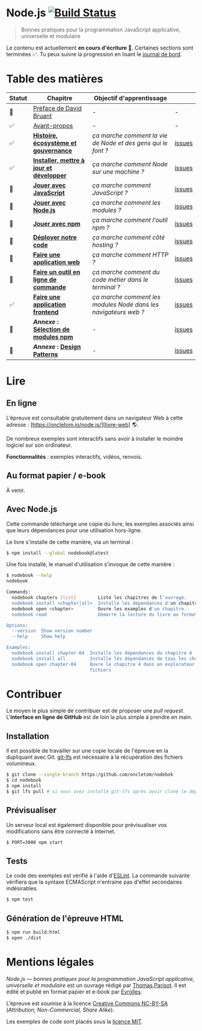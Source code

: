 # Node.js [![Build Status][]](https://travis-ci.org/oncletom/nodebook)

> Bonnes pratiques pour la programmation JavaScript applicative, universelle et modulaire

Le contenu est actuellement **en cours d'écriture** 🚧. Certaines sections sont terminées ✅. Tu peux suivre la progression en lisant le [journal de bord][].

# Table des matières

| Statut | Chapitre                  | Objectif d'apprentissage | |
| -------|---------------------------|--------- |---|
| 🚧      | [Préface de David Bruant][foreword] | - | -
| ✅      | [Avant-propos][preamble] | - | -
| ✅      | **[Histoire, écosystème et gouvernance][ch01]** | _ça marche comment la vie de Node et des gens qui le font ?_ | [issues][ch01-issues]
| ✅      | **[Installer, mettre à jour et développer][ch02]** | _ça marche comment Node sur une machine ?_ | [issues][ch02-issues]
| 🚧      | **[Jouer avec JavaScript][ch03]** | _ça marche comment JavaScript ?_ | [issues][ch03-issues]
| 🚧      | **[Jouer avec Node.js][ch04]** | _ça marche comment les modules ?_ | [issues][ch04-issues]
| 🚧      | **[Jouer avec npm][ch05]** | _ça marche comment l'outil npm ?_ | [issues][ch05-issues]
| 🚧      | **[Déployer notre code][ch06]** | _ça marche comment côté hosting ?_ | [issues][ch06-issues]
| 🚧      | **[Faire une application web][ch07]** |  _ça marche comment HTTP ?_ | [issues][ch07-issues]
| 🚧      | **[Faire un outil en ligne de commande][ch08]** | _ça marche comment du code métier dans le terminal ?_ | [issues][ch08-issues]
| ✅      | **[Faire une application frontend][ch09]** | _ça marche comment les modules Node dans les navigateurs web ?_ | [issues][ch09-issues]
| 🚧      | **_Annexe_ : [Sélection de modules npm][a01]** | - | [issues][appendix-issues]
| 🚧      | **_Annexe_ : [Design Patterns][a02]** | - | [issues][appendix-issues]

# Lire

## En ligne

L’épreuve est consultable gratuitement dans un navigateur Web à cette adresse : [https://oncletom.io/node.js/][livre-web] 🌎.

De nombreux exemples sont interactifs sans avoir à installer le moindre logiciel sur son ordinateur.

**Fonctionnalités** : exemples interactifs, vidéos, renvois.

## Au format papier / e-book

À venir.

## Avec Node.js

Cette commande télécharge une copie du livre, les exemples associés ainsi que leurs dépendances pour une utilisation hors-ligne.

Le livre s'installe de cette manière, via un terminal :

```bash
$ npm install --global nodebook@latest
```

Une fois installé, le manuel d'utilisation s'invoque de cette manière :

```bash
$ nodebook --help
nodebook

Commands:
  nodebook chapters [list]        Liste les chapitres de l'ouvrage.
  nodebook install <chapter|all>  Installe les dépendances d'un chapitre.
  nodebook open <chapter>         Ouvre les examples d'un chapitre.
  nodebook read                   Démarre la lecture du livre au format HTML

Options:
  --version  Show version number                                       [boolean]
  --help     Show help                                                 [boolean]

Examples:
  nodebook install chapter-04  Installe les dépendances du chapitre 4
  nodebook install all         Installe les dépendances de tous les chapitres
  nodebook open chapter-04     Ouvre le chapitre 4 dans un explorateur de
                               fichiers
```

# Contribuer

Le moyen le plus simple de contribuer est de proposer une _pull request_.
L'**interface en ligne de GitHub** est de loin la plus simple à prendre en main.

## Installation

Il est possible de travailler sur une copie locale de l'épreuve en la dupliquant avec Git. [git-lfs](https://git-lfs.github.com/) est nécessaire à la récupération des fichiers volumineux.

```bash
$ git clone --single-branch https:/github.com/oncletom/nodebok
$ cd nodebook
$ npm install
$ git lfs pull # si vous avez installé git-lfs après avoir cloné le dépôt
```

## Prévisualiser

Un serveur local est également disponible pour prévisualiser vos modifications sans être connecté à Internet.

```bash
$ PORT=3000 npm start
```

## Tests

Le code des exemples est vérifié à l'aide d'[ESLint](http://eslint.org/).
La commande suivante vérifiera que la syntaxe ECMAScript n'entraine pas d'effet secondaires indésirables.

```bash
$ npm test
```

## Génération de l'épreuve HTML

```bash
$ npm run build:html
$ open ./dist
```

# Mentions légales

_Node.js — bonnes pratiques pour la programmation JavaScript applicative, universelle et modulaire_ est un ouvrage rédigé par [Thomas Parisot](https://oncletom.io). Il est édité et publié en format papier et e-book par [Eyrolles](http://www.eyrolles.fr).

L’épreuve est soumise à la licence [Creative Commons NC-BY-SA][cc-nc-by-sa] (_Attribution, Non-Commercial, Share Alike_).

Les exemples de code sont placés sous la [licence MIT][].

[Build Status]: https://travis-ci.org/oncletom/nodebook.svg
[journal de bord]: JOURNAL.md
[livre-web]: https://oncletom.io/node.js
[licence MIT]: LICENSE
[cc-nc-by-sa]: https://creativecommons.org/licenses/by-nc-sa/3.0/deed.fr
[foreword]: foreword/foreword-fr.adoc
[preamble]: foreword/preamble.adoc
[ch01]: chapter-01/index.adoc
[ch01-issues]: https://github.com/oncletom/nodebook/labels/chapitre:1
[ch02]: chapter-02/index.adoc
[ch02-issues]: https://github.com/oncletom/nodebook/labels/chapitre:2
[ch03]: chapter-03/index.adoc
[ch03-issues]: https://github.com/oncletom/nodebook/labels/chapitre:3
[ch04]: chapter-04/index.adoc
[ch04-issues]: https://github.com/oncletom/nodebook/labels/chapitre:4
[ch05]: chapter-05/index.adoc
[ch05-issues]: https://github.com/oncletom/nodebook/labels/chapitre:5
[ch06]: chapter-06/index.adoc
[ch06-issues]: https://github.com/oncletom/nodebook/labels/chapitre:6
[ch07]: chapter-07/index.adoc
[ch07-issues]: https://github.com/oncletom/nodebook/labels/chapitre:7
[ch08]: chapter-08/index.adoc
[ch08-issues]: https://github.com/oncletom/nodebook/labels/chapitre:8
[ch09]: chapter-09/index.adoc
[ch09-issues]: https://github.com/oncletom/nodebook/labels/chapitre:9
[a01]: appendix-a/index.adoc
[appendix-issues]: https://github.com/oncletom/nodebook/labels/chapitre:annexes
[a02]: appendix-b/index.adoc

